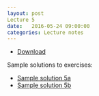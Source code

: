 ```yaml
---
layout: post
Lecture 5
date:   2016-05-24 09:00:00
categories: Lecture notes
---
```


* [Download](http://ggorman.github.io/Introduction-to-stats-for-geoscientists//notebooks/Lecture-5.ipynb)

Sample solutions to exercises:

* [Sample solution 5a](https://github.com/ggorman/Introduction-to-stats-for-geoscientists/blob/gh-pages/notebooks/Solution-5a.ipynb)
* [Sample solution 5b](https://github.com/ggorman/Introduction-to-stats-for-geoscientists/blob/gh-pages/notebooks/Solution-5b.ipynb)

